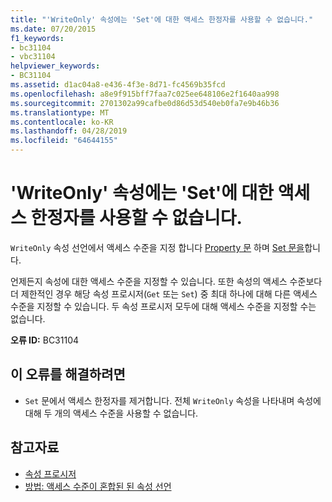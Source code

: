 ```yaml
---
title: "'WriteOnly' 속성에는 'Set'에 대한 액세스 한정자를 사용할 수 없습니다."
ms.date: 07/20/2015
f1_keywords:
- bc31104
- vbc31104
helpviewer_keywords:
- BC31104
ms.assetid: d1ac04a8-e436-4f3e-8d71-fc4569b35fcd
ms.openlocfilehash: a8e9f915bff7faa7c025ee648106e2f1640aa998
ms.sourcegitcommit: 2701302a99cafbe0d86d53d540eb0fa7e9b46b36
ms.translationtype: MT
ms.contentlocale: ko-KR
ms.lasthandoff: 04/28/2019
ms.locfileid: "64644155"
---
```

# <a name="writeonly-properties-cannot-have-an-access-modifier-on-set"></a>'WriteOnly' 속성에는 'Set'에 대한 액세스 한정자를 사용할 수 없습니다.
`WriteOnly` 속성 선언에서 액세스 수준을 지정 합니다 [Property 문](../../visual-basic/language-reference/statements/property-statement.md) 하며 [Set 문을](../../visual-basic/language-reference/statements/set-statement.md)합니다.  
  
 언제든지 속성에 대한 액세스 수준을 지정할 수 있습니다. 또한 속성의 액세스 수준보다 더 제한적인 경우 해당 속성 프로시저(`Get` 또는 `Set`) 중 최대 하나에 대해 다른 액세스 수준을 지정할 수 있습니다. 두 속성 프로시저 모두에 대해 액세스 수준을 지정할 수는 없습니다.  
  
 **오류 ID:** BC31104  
  
## <a name="to-correct-this-error"></a>이 오류를 해결하려면  
  
- `Set` 문에서 액세스 한정자를 제거합니다. 전체 `WriteOnly` 속성을 나타내며 속성에 대해 두 개의 액세스 수준을 사용할 수 없습니다.  
  
## <a name="see-also"></a>참고자료

- [속성 프로시저](../../visual-basic/programming-guide/language-features/procedures/property-procedures.md)
- [방법: 액세스 수준이 혼합된 된 속성 선언](../../visual-basic/programming-guide/language-features/procedures/how-to-declare-a-property-with-mixed-access-levels.md)
